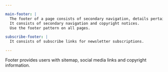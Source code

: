 ```yaml
---

main-footer: |
  The footer of a page consists of secondary navigation, details pertaining to the brand/e-commerce site. It can also contain a subscription field for newsletter, promotion for users to stay on top of sales, trends, etc.,
  It consists of secondary navigation and copyright notices.
  Use the footer pattern on all pages.

subscribe-footer: |
  It consists of subscribe links for newsletter subscriptions.

---
```


Footer provides users with sitemap, social media links and copyright information.
